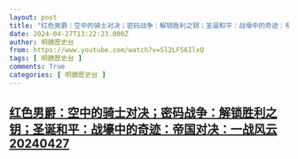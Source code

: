 ```yaml
---
layout: post
title: "红色男爵：空中的骑士对决；密码战争：解锁胜利之钥；圣诞和平：战壕中的奇迹：帝国对决：一战风云20240427"
date: 2024-04-27T13:22:23.000Z
author: 明鏡歷史台
from: https://www.youtube.com/watch?v=Sl2LF56IlxQ
tags: [ 明鏡歷史台 ]
comments: True
categories: [ 明鏡歷史台 ]
---
```

<!--1714224143000-->
[红色男爵：空中的骑士对决；密码战争：解锁胜利之钥；圣诞和平：战壕中的奇迹：帝国对决：一战风云20240427](https://www.youtube.com/watch?v=Sl2LF56IlxQ)
------

<div>

</div>
